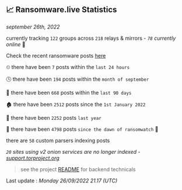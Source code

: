 
## 📈 Ransomware.live Statistics
_september 26th, 2022_

currently tracking `122` groups across `218` relays & mirrors - _`78` currently online_ 📡

Check the recent ransomware posts [here](https://www.ransomware.live/#/recentposts)


⏲ there have been `7` posts within the `last 24 hours`

🕓 there have been `194` posts within the `month of september`

📅 there have been `668` posts within the `last 90 days`

🏚 there have been `2512` posts since the `1st January 2022`

🚀 there have been `2252` posts `last year`

🦕 there have been `4798` posts `since the dawn of ransomwatch` 🐣

there are `58` custom parsers indexing posts

_`20` sites using v2 onion services are no longer indexed - [support.torproject.org](https://support.torproject.org/onionservices/v2-deprecation/)_

> see the project [README](https://github.com/jmousqueton/ransomwatch#readme) for backend technicals



Last update : _Monday 26/09/2022 21.17 (UTC)_

